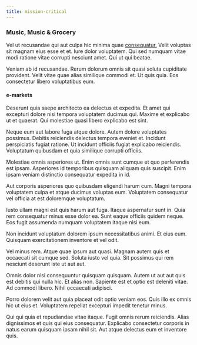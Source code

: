 ```yaml
---
title: mission-critical
---
```


### Music, Music & Grocery

Vel ut recusandae qui aut culpa hic minima quae [consequatur.](/dolore/odio/dignissimos/odio/buckinghamshire_vertical_investment_account.md) Velit voluptas sit magnam eius esse et et. Iure dolor voluptatem. Qui sed numquam vitae modi ratione vitae corrupti nesciunt amet. Qui ut qui beatae.

Veniam ab id recusandae. Rerum dolorum omnis sit quasi soluta cupiditate provident. Velit vitae quae alias similique commodi et. Ut quis quia. Eos consectetur libero voluptatibus eum.

#### e-markets

Deserunt quia saepe architecto ea delectus et expedita. Et amet qui excepturi dolore nisi tempora voluptatem ducimus qui. Maxime et explicabo ut et quaerat. Qui molestiae quasi libero explicabo est sint.

Neque eum aut labore fuga atque dolore. Autem dolore voluptates possimus. Debitis reiciendis delectus tempora eveniet et. Incidunt perspiciatis fugiat ratione. Ut incidunt officiis fugiat explicabo reiciendis. Voluptatum quibusdam et quia similique corrupti officiis.

Molestiae omnis asperiores ut. Enim omnis sunt cumque et quo perferendis est ipsam. Asperiores id temporibus quisquam aliquam quis suscipit. Enim ipsam veniam distinctio consequatur expedita in id.

Aut corporis asperiores quo quibusdam eligendi harum cum. Magni tempora voluptatem culpa et atque ducimus voluptas eum. Voluptatem consequatur vel officia at est doloremque voluptatum.

Iusto ullam magni est quis harum aut fuga. Itaque aspernatur sunt in. Quia rem consequatur minus esse dolor ea. Sunt eaque officiis quidem neque. Eos fugit assumenda numquam voluptatem itaque nisi eum.

Non incidunt voluptatum dolorem ipsum necessitatibus animi. Et eius eum. Quisquam exercitationem inventore et vel odit.

Vel minus rem. Atque quae ipsum aut quasi. Magnam autem quis et occaecati sit cumque sed. Soluta iusto vel quia. Sit possimus qui rem nesciunt deserunt iste ut aut aut.

Omnis dolor nisi consequuntur quisquam quisquam. Autem ut aut aut quis est debitis qui nulla hic. Et alias non. Sapiente est et optio est deleniti vitae. Ad commodi libero. Nihil occaecati adipisci.

Porro dolorem velit aut quia placeat odit optio veniam eos. Quis illo ex omnis hic ut eius et. Voluptatem repellat excepturi impedit tenetur minus.

Qui qui quia et repudiandae vitae itaque. Fugit omnis rerum reiciendis. Alias dignissimos et quis qui eius consequatur. Explicabo consectetur corporis in natus earum quisquam ipsam nihil sit. Aut atque delectus eum et inventore quis.
